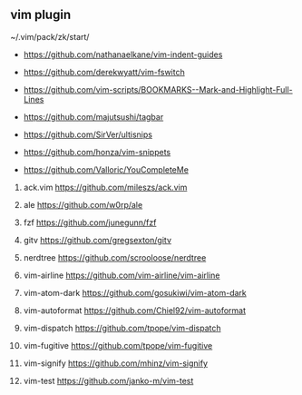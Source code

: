 ## vim plugin

~/.vim/pack/zk/start/


- https://github.com/nathanaelkane/vim-indent-guides

- https://github.com/derekwyatt/vim-fswitch

- https://github.com/vim-scripts/BOOKMARKS--Mark-and-Highlight-Full-Lines

- https://github.com/majutsushi/tagbar

- https://github.com/SirVer/ultisnips

- https://github.com/honza/vim-snippets

- https://github.com/Valloric/YouCompleteMe

1. ack.vim
https://github.com/mileszs/ack.vim

2. ale
https://github.com/w0rp/ale

3. fzf
https://github.com/junegunn/fzf

4. gitv
https://github.com/gregsexton/gitv

5. nerdtree
https://github.com/scrooloose/nerdtree

6. vim-airline
https://github.com/vim-airline/vim-airline

7. vim-atom-dark
https://github.com/gosukiwi/vim-atom-dark

8. vim-autoformat
https://github.com/Chiel92/vim-autoformat

9. vim-dispatch
https://github.com/tpope/vim-dispatch

10. vim-fugitive
https://github.com/tpope/vim-fugitive

11. vim-signify
https://github.com/mhinz/vim-signify

12. vim-test
https://github.com/janko-m/vim-test


